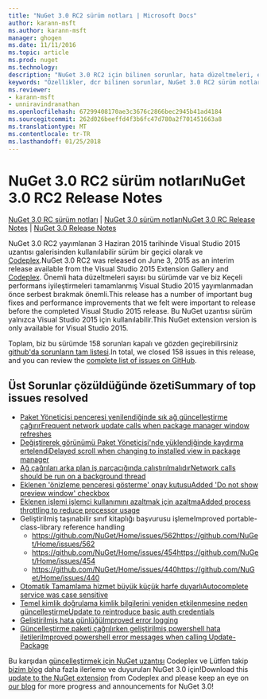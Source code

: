 ```yaml
---
title: "NuGet 3.0 RC2 sürüm notları | Microsoft Docs"
author: karann-msft
ms.author: karann-msft
manager: ghogen
ms.date: 11/11/2016
ms.topic: article
ms.prod: nuget
ms.technology: 
description: "NuGet 3.0 RC2 için bilinen sorunlar, hata düzeltmeleri, eklenen özellikleri ve dcr dahil olmak üzere sürüm notları."
keywords: "Özellikler, dcr bilinen sorunlar, NuGet 3.0 RC2 sürüm notları, hata düzeltmeleri eklendi"
ms.reviewer:
- karann-msft
- unniravindranathan
ms.openlocfilehash: 67299408170ae3c3676c2866bec2945b41ad4184
ms.sourcegitcommit: 262d026beeffd4f3b6fc47d780a2f701451663a8
ms.translationtype: MT
ms.contentlocale: tr-TR
ms.lasthandoff: 01/25/2018
---
```

# <a name="nuget-30-rc2-release-notes"></a><span data-ttu-id="d0bdd-104">NuGet 3.0 RC2 sürüm notları</span><span class="sxs-lookup"><span data-stu-id="d0bdd-104">NuGet 3.0 RC2 Release Notes</span></span>

<span data-ttu-id="d0bdd-105">[NuGet 3.0 RC sürüm notları](../release-notes/nuget-3.0-RC.md) | [NuGet 3.0 sürüm notları](../release-notes/nuget-3.0.0.md)</span><span class="sxs-lookup"><span data-stu-id="d0bdd-105">[NuGet 3.0 RC Release Notes](../release-notes/nuget-3.0-RC.md) | [NuGet 3.0 Release Notes](../release-notes/nuget-3.0.0.md)</span></span>

<span data-ttu-id="d0bdd-106">NuGet 3.0 RC2 yayımlanan 3 Haziran 2015 tarihinde Visual Studio 2015 uzantısı galerisinden kullanılabilir sürüm bir geçici olarak ve [Codeplex](https://nuget.codeplex.com/releases/view/615507).</span><span class="sxs-lookup"><span data-stu-id="d0bdd-106">NuGet 3.0 RC2 was released on June 3, 2015 as an interim release available from the Visual Studio 2015 Extension Gallery and [Codeplex](https://nuget.codeplex.com/releases/view/615507).</span></span> <span data-ttu-id="d0bdd-107">Önemli hata düzeltmeleri sayısı bu sürümde var ve biz Keçeli performans iyileştirmeleri tamamlanmış Visual Studio 2015 yayımlanmadan önce serbest bırakmak önemli.</span><span class="sxs-lookup"><span data-stu-id="d0bdd-107">This release has a number of important bug fixes and performance improvements that we felt were important to release before the completed Visual Studio 2015 release.</span></span> <span data-ttu-id="d0bdd-108">Bu NuGet uzantısı sürüm yalnızca Visual Studio 2015 için kullanılabilir.</span><span class="sxs-lookup"><span data-stu-id="d0bdd-108">This NuGet extension version is only available for Visual Studio 2015.</span></span>

<span data-ttu-id="d0bdd-109">Toplam, biz bu sürümde 158 sorunları kapalı ve gözden geçirebilirsiniz [github'da sorunların tam listesi](https://github.com/NuGet/Home/issues?utf8=%E2%9C%93&q=is%3Aclosed+milestone%3A3.0.0-RTM+sort%3Aupdated-asc+updated%3A%3C%3D2015-06-01).</span><span class="sxs-lookup"><span data-stu-id="d0bdd-109">In total, we closed 158 issues in this release, and you can review the [complete list of issues on GitHub](https://github.com/NuGet/Home/issues?utf8=%E2%9C%93&q=is%3Aclosed+milestone%3A3.0.0-RTM+sort%3Aupdated-asc+updated%3A%3C%3D2015-06-01).</span></span>

## <a name="summary-of-top-issues-resolved"></a><span data-ttu-id="d0bdd-110">Üst Sorunlar çözüldüğünde özeti</span><span class="sxs-lookup"><span data-stu-id="d0bdd-110">Summary of top issues resolved</span></span>

* [<span data-ttu-id="d0bdd-111">Paket Yöneticisi penceresi yenilendiğinde sık ağ güncelleştirme çağırır</span><span class="sxs-lookup"><span data-stu-id="d0bdd-111">Frequent network update calls when package manager window refreshes</span></span>](https://github.com/NuGet/Home/issues/515)
* [<span data-ttu-id="d0bdd-112">Değiştirerek görünümü Paket Yöneticisi'nde yüklendiğinde kaydırma ertelendi</span><span class="sxs-lookup"><span data-stu-id="d0bdd-112">Delayed scroll when changing to installed view in package manager</span></span>](https://github.com/NuGet/Home/issues/519)
* [<span data-ttu-id="d0bdd-113">Ağ çağrıları arka plan iş parçacığında çalıştırılmalıdır</span><span class="sxs-lookup"><span data-stu-id="d0bdd-113">Network calls should be run on a background thread</span></span>](https://github.com/NuGet/Home/issues/516)
* [<span data-ttu-id="d0bdd-114">Eklenen 'önizleme penceresi gösterme' onay kutusu</span><span class="sxs-lookup"><span data-stu-id="d0bdd-114">Added 'Do not show preview window' checkbox</span></span>](https://github.com/NuGet/Home/issues/566)
* [<span data-ttu-id="d0bdd-115">Eklenen işlemi işlemci kullanımını azaltmak için azaltma</span><span class="sxs-lookup"><span data-stu-id="d0bdd-115">Added process throttling to reduce processor usage</span></span>](https://github.com/NuGet/Home/issues/356)
* <span data-ttu-id="d0bdd-116">Geliştirilmiş taşınabilir sınıf kitaplığı başvurusu işleme</span><span class="sxs-lookup"><span data-stu-id="d0bdd-116">Improved portable-class-library reference handling</span></span>
    * [<span data-ttu-id="d0bdd-117">https://github.com/NuGet/Home/issues/562</span><span class="sxs-lookup"><span data-stu-id="d0bdd-117">https://github.com/NuGet/Home/issues/562</span></span>](https://github.com/NuGet/Home/issues/562)
    * [<span data-ttu-id="d0bdd-118">https://github.com/NuGet/Home/issues/454</span><span class="sxs-lookup"><span data-stu-id="d0bdd-118">https://github.com/NuGet/Home/issues/454</span></span>](https://github.com/NuGet/Home/issues/454)
    * [<span data-ttu-id="d0bdd-119">https://github.com/NuGet/Home/issues/440</span><span class="sxs-lookup"><span data-stu-id="d0bdd-119">https://github.com/NuGet/Home/issues/440</span></span>](https://github.com/NuGet/Home/issues/440)
* [<span data-ttu-id="d0bdd-120">Otomatik Tamamlama hizmet büyük küçük harfe duyarlı</span><span class="sxs-lookup"><span data-stu-id="d0bdd-120">Autocomplete service was case sensitive</span></span>](https://github.com/NuGet/Home/issues/198)
* [<span data-ttu-id="d0bdd-121">Temel kimlik doğrulama kimlik bilgilerini yeniden etkilenmesine neden güncelleştirme</span><span class="sxs-lookup"><span data-stu-id="d0bdd-121">Update to reintroduce basic auth credentials</span></span>](https://github.com/NuGet/Home/issues/456)
* [<span data-ttu-id="d0bdd-122">Geliştirilmiş hata günlüğü</span><span class="sxs-lookup"><span data-stu-id="d0bdd-122">Improved error logging</span></span>](https://github.com/NuGet/Home/issues/407)
* [<span data-ttu-id="d0bdd-123">Güncelleştirme paketi çağrılırken geliştirilmiş powershell hata iletileri</span><span class="sxs-lookup"><span data-stu-id="d0bdd-123">Improved powershell error messages when calling Update-Package</span></span>](https://github.com/NuGet/Home/issues/5)

<span data-ttu-id="d0bdd-124">Bu karşıdan [güncelleştirmek için NuGet uzantısı](https://nuget.codeplex.com/releases/view/615507) Codeplex ve Lütfen takip [bizim blog](http://blog.nuget.org) daha fazla ilerleme ve duyuruları NuGet 3.0 için!</span><span class="sxs-lookup"><span data-stu-id="d0bdd-124">Download this [update to the NuGet extension](https://nuget.codeplex.com/releases/view/615507) from Codeplex and please keep an eye on [our blog](http://blog.nuget.org) for more progress and announcements for NuGet 3.0!</span></span>